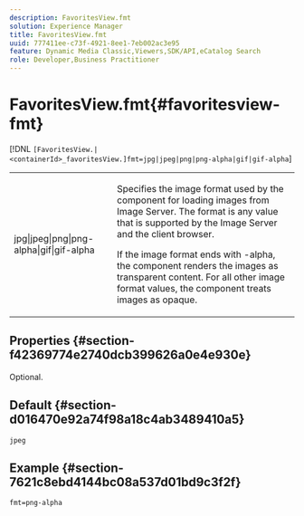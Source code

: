 ```yaml
---
description: FavoritesView.fmt
solution: Experience Manager
title: FavoritesView.fmt
uuid: 777411ee-c73f-4921-8ee1-7eb002ac3e95
feature: Dynamic Media Classic,Viewers,SDK/API,eCatalog Search
role: Developer,Business Practitioner
---
```


# FavoritesView.fmt{#favoritesview-fmt}

[!DNL `[FavoritesView.|<containerId>_favoritesView.]fmt=jpg|jpeg|png|png-alpha|gif|gif-alpha`]

<table id="table_2B109D2F91E64B5382B31921C3780FA5"> 
 <tbody> 
  <tr> 
   <td colname="col1"> <p><span class="codeph"> jpg|jpeg|png|png-alpha|gif|gif-alpha</span> </p> </td> 
   <td colname="col2"> <p> Specifies the image format used by the component for loading images from Image Server. The format is any value that is supported by the Image Server and the client browser. </p> <p>If the image format ends with <span class="codeph"> -alpha</span>, the component renders the images as transparent content. For all other image format values, the component treats images as opaque. </p> </td> 
  </tr> 
 </tbody> 
</table>

## Properties {#section-f42369774e2740dcb399626a0e4e930e}

Optional.

## Default {#section-d016470e92a74f98a18c4ab3489410a5}

`jpeg`

## Example {#section-7621c8ebd4144bc08a537d01bd9c3f2f}

`fmt=png-alpha`
